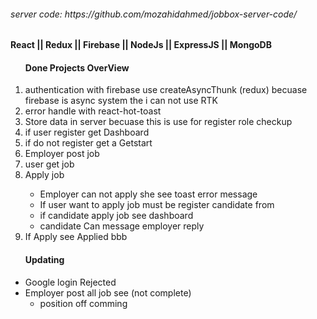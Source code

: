 
<h6> server code: https://github.com/mozahidahmed/jobbox-server-code/</h6>
<h4 sbbtyle="color:red;">React || Redux || Firebase || NodeJs || ExpressJS || MongoDB</h4>

<ol>
<h4>Done Projects OverView</h4>
<li>authentication with firebase use createAsyncThunk (redux) becuase firebase is async system the i can not use RTK</li>
<li>error handle with react-hot-toast</li>
<li>Store data in server becuase this is use for register role checkup</li>
<li>if user register get Dashboard </li>
<li>if do not register get a Getstart </li>
<li>Employer post job</li>
<li>user get job </li>
<li>Apply job </li>


<ul>
<li>Employer can not apply she see toast error message</li>
<li>If user want to apply job must be register candidate from</li>
<li>if candidate apply job see dashboard</li>
<li>candidate Can message employer reply</li>

</ul>
<li> If Apply see Applied bbb </li>


</ol>



<ul>
<h4>Updating </h4>
<li>Google login Rejected  </li>
<li>Employer post all job see (not complete)
<ul>

<li> position off comming </li>


<ul>

</li>

</ul>


